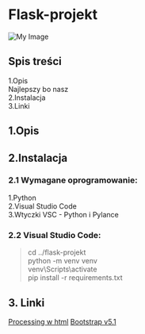 # Flask-projekt
![My Image](/static/images/Pulsebook_banner.png)
## Spis treści
1.Opis\
Najlepszy bo nasz\
2.Instalacja\
3.Linki

## 1.Opis

## 2.Instalacja

### 2.1 Wymagane oprogramowanie:
1.Python\
2.Visual Studio Code\
3.Wtyczki VSC - Python i Pylance

### 2.2 Visual Studio Code:
>cd ../flask-projekt\
>python -m venv venv\
>venv\Scripts\activate\
>pip install -r requirements.txt

## 3. Linki
[Processing w html](https://cs.nyu.edu/~kapp/cs101/processing_on_the_web/)
[Bootstrap v5.1](https://getbootstrap.com/docs/5.1/getting-started/introduction/)
